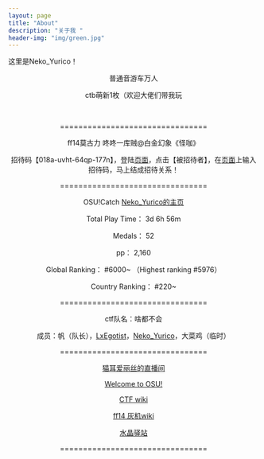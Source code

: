 ```yaml
---
layout: page
title: "About"
description: "关于我 " 
header-img: "img/green.jpg"
---
```


这里是Neko_Yurico！
<p style="text-align: center;">普通音游车万人</p>
<p style="text-align: center;">ctb萌新1枚（欢迎大佬们带我玩</p>
<p style="text-align: center;">&nbsp;&nbsp;</p>
<p style="text-align: center;">================================</p>
<p style="text-align: center;">ff14莫古力 咚咚一库贼@白金幻象《怪咖》</p>
<p style="text-align: center;">招待码【018a-uvht-64qp-177n】，登陆<a title="ff14 萌新招待" href="https://actff1.web.sdo.com/20190315Zhaodai/index.html#/index" target="_blank" rel="noopener noreferrer">页面</a>，点击【被招待者】，在<a title="ff14 萌新招待" href="https://actff1.web.sdo.com/20190315Zhaodai/index.html#/index" target="_blank" rel="noopener noreferrer">页面</a>上输入招待码，马上结成招待关系！</p>
<p style="text-align: center;">================================</p>
<p style="text-align: center;">OSU!Catch&nbsp;<a href="https://osu.ppy.sh/users/7873359" target="_blank" rel="noopener noreferrer">Neko_Yurico的主页</a></p>
<p style="text-align: center;">Total Play Time：&nbsp;3d 6h 56m</p>
<p style="text-align: center;">Medals： 52</p>
<p style="text-align: center;">pp： 2,160</p>
<p style="text-align: center;">Global Ranking： #6000~ （Highest ranking #5976）</p>
<p style="text-align: center;">Country Ranking： #220~</p>
<p style="text-align: center;">================================</p>
<p style="text-align: center;">ctf队名：啥都不会</p>
<p style="text-align: center;">成员：帆（队长），<a title="LxEgotist的直播间" href="https://live.bilibili.com/300832" target="_blank" rel="noopener noreferrer">LxEgotist</a>，<a title="貓耳ゆりこ的直播间" href="https://live.bilibili.com/29241" target="_blank" rel="noopener noreferrer">Neko_Yurico</a>，大菜鸡（临时）</p>
<p style="text-align: center;">================================</p>
<p style="text-align: center;"><a title="欢迎加入猫耳教应援团" href="https://live.bilibili.com/133" target="_blank" rel="noopener noreferrer">猫耳爱丽丝的直播间</a></p>
<p style="text-align: center;"><a title="欢迎 &middot; 知识库 | osu!" href="https://osu.ppy.sh/wiki/zh/Welcome" target="_blank" rel="noopener noreferrer">Welcome to OSU!</a></p>
<p style="text-align: center;"><a title="CTF Wiki" href="https://wiki.x10sec.org/" target="_blank" rel="noopener noreferrer">CTF wiki</a></p>
<p style="text-align: center;"><a title="最终幻想XIV中文维基 - 灰机wiki" href="https://ff14.huijiwiki.com/wiki/%E9%A6%96%E9%A1%B5" target="_blank" rel="noopener noreferrer">ff14 灰机wiki</a></p>
<p style="text-align: center;"><a title="水晶驿站 - 光之秃头网址导航" href="http://riesa.gitee.io/crystal/" target="_blank" rel="noopener noreferrer">水晶驿站</a></p>
<div class="profile-detail__top-left-item">
<div class="value-display value-display--pp">
<div class="value-display__label" style="text-align: center;">================================</div>
</div>
</div>


